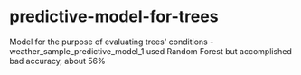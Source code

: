 # predictive-model-for-trees
Model for the purpose of evaluating trees' conditions
-weather_sample_predictive_model_1 used Random Forest but accomplished bad accuracy, about 56%
